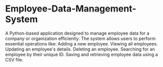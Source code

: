 # Employee-Data-Management-System
A Python-based application designed to manage employee data for a company or organization efficiently. The system allows users to perform essential operations like:
Adding a new employee.
Viewing all employees.
Updating an employee's details.
Deleting an employee.
Searching for an employee by their unique ID.
Saving and retrieving employee data using a CSV file.
